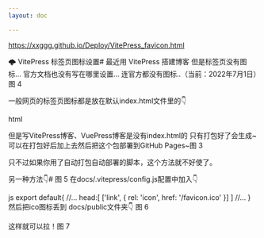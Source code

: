 ```yaml
---
layout: doc

---
```


https://xxggg.github.io/Deploy/VitePress_favicon.html


🌩️ VitePress 标签页图标设置#
最近用 VitePress 搭建博客
但是标签页没有图标...
官方文档也没有写在哪里设置...
连官方都没有图标..（当前：2022年7月1日）图 4

一般网页的标签页图标都是放在默认index.html文件里的👇

html
<head>
    <link rel="icon" href="/favicon.ico" />
</head>
但是写VitePress博客、VuePress博客是没有index.html的
只有打包好了会生成~
可以在打包好后加上去然后把这个包部署到GitHub Pages~图 3

只不过如果你用了自动打包自动部署的脚本，这个方法就不好使了。

另一种方法👇#
图 5
在docs/.vitepress/config.js配置中加入👇

js
export default{
    //...
    head:[
        ['link', { rel: 'icon', href: '/favicon.ico' }]
    ]
    //...
}
然后把ico图标丢到 docs/public文件夹👇
图 6

这样就可以拉！图 7